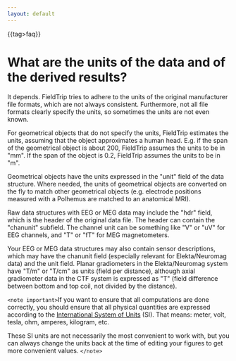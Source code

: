 ```yaml
---
layout: default
---
```


{{tag>faq}}

# What are the units of the data and of the derived results?

It depends. FieldTrip tries to adhere to the units of the original manufacturer file formats, which are not always consistent. Furthermore, not all file formats clearly specify the units, so sometimes the units are not even known. 

For geometrical objects that do not specify the units, FieldTrip estimates the units, assuming that the object approximates a human head. E.g. if the span of the geometrical object is about 200, FieldTrip assumes the units to be in "mm". If the span of the object is 0.2, FieldTrip assumes the units to be in "m". 

Geometrical objects have the units expressed in the "unit" field of the data structure. Where needed, the units of geometrical objects are converted on the fly to match other geometrical objects (e.g. electrode positions measured with a Polhemus are matched to an anatomical MRI).

Raw data structures with EEG or MEG data may include the "hdr" field, which is the header of the original data file. The header can contain the "chanunit" subfield. The channel unit can be something like "V" or "uV" for EEG channels, and "T" or "fT" for MEG magnetometers. 

Your EEG or MEG data structures may also contain sensor descriptions, which may have the chanunit field (especially relevant for Elekta/Neuromag data) and the unit field. Planar gradiometers in the Elekta/Neuromag system have "T/m" or "T/cm" as units (field per distance), although axial gradiometer data in the CTF system is expressed as "T" (field difference between bottom and top coil, not divided by the distance).

`<note important>`If you want to ensure that all computations are done correctly, you should ensure that all physical quantities are expressed according to the [International System of Units](https://en.wikipedia.org/wiki/International_System_of_Units) (SI). That means: meter, volt, tesla, ohm, amperes, kilogram, etc. 

These SI units are not necessarily the most convenient to work with, but you can always change the units back at the time of editing your figures to get more convenient values. 
`</note>`
 
 
